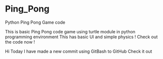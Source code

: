 # Ping_Pong
Python Ping Pong Game code

This is basic Ping Pong code game using turtle module in python programming environment
This has basic UI and simple physics !
Check out the code now !

Hi
Today I have made a new commit using GitBash to GitHub
Check it out 
